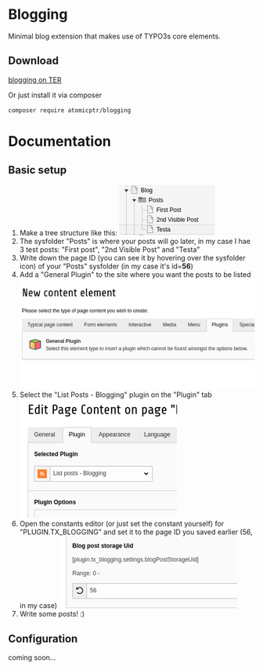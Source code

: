 # Blogging

Minimal blog extension that makes use of TYPO3s core elements.

## Download

[blogging on TER](https://extensions.typo3.org/extension/blogging/)

Or just install it via composer

```
composer require atomicptr/blogging
```

# Documentation

## Basic setup

1. Make a tree structure like this:
    ![tree structure](images/tree.png)
1. The sysfolder "Posts" is where your posts will go later, in my case I hae 3 test posts: "First post", "2nd Visible Post" and "Testa"
1. Write down the page ID (you can see it by hovering over the sysfolder icon) of your "Posts" sysfolder (in my case it's id=**56**)
1. Add a "General Plugin" to the site where you want the posts to be listed
    ![General Plugin](images/generalplugin.png)
1. Select the "List Posts - Blogging" plugin on the "Plugin" tab
    ![List Plugin](images/listplugin.png)
1. Open the constants editor (or just set the constant yourself) for "PLUGIN.TX_BLOGGING" and set it to the page ID you saved earlier (56, in my case)
    ![Set constants](images/blogpoststorageuidconstants.png)
1. Write some posts! :)

## Configuration

coming soon...